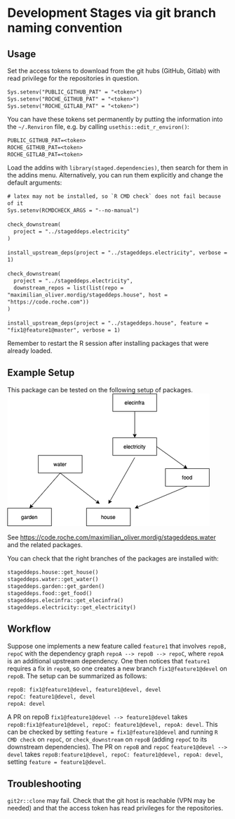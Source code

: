 # Development Stages via git branch naming convention

## Usage

Set the access tokens to download from the git hubs (GitHub, Gitlab) with read privilege for the repositories in question.

```
Sys.setenv("PUBLIC_GITHUB_PAT" = "<token>")
Sys.setenv("ROCHE_GITHUB_PAT" = "<token>")
Sys.setenv("ROCHE_GITLAB_PAT" = "<token>")
```

You can have these tokens set permanently by putting the information into the `~/.Renviron` file, e.g. by calling `usethis::edit_r_environ()`:

```
PUBLIC_GITHUB_PAT=<token>
ROCHE_GITHUB_PAT=<token>
ROCHE_GITLAB_PAT=<token>
```

Load the addins with `library(staged.dependencies)`, then search for them in the addins menu.
Alternatively, you can run them explicitly and change the default arguments:

```{r}
# latex may not be installed, so `R CMD check` does not fail because of it
Sys.setenv(RCMDCHECK_ARGS = "--no-manual")

check_downstream(
  project = "../stageddeps.electricity"
)

install_upstream_deps(project = "../stageddeps.electricity", verbose = 1)

check_downstream(
  project = "../stageddeps.electricity", 
  downstream_repos = list(list(repo = "maximilian_oliver.mordig/stageddeps.house", host = "https://code.roche.com"))
)

install_upstream_deps(project = "../stageddeps.house", feature = "fix1@feature1@master", verbose = 1)
```

Remember to restart the R session after installing packages that were already loaded.

## Example Setup

This package can be tested on the following setup of packages.
![Dependencies. Arrow point from upstream to downstream packages](StagedDepsExample.png)

See https://code.roche.com/maximilian_oliver.mordig/stageddeps.water and the related packages.

You can check that the right branches of the packages are installed with:

```{r}
stageddeps.house::get_house()
stageddeps.water::get_water()
stageddeps.garden::get_garden()
stageddeps.food::get_food()
stageddeps.elecinfra::get_elecinfra()
stageddeps.electricity::get_electricity()
```

## Workflow

Suppose one implements a new feature called `feature1` that involves `repoB, repoC` with the dependency graph `repoA --> repoB --> repoC`, where `repoA` is an additional upstream dependency. One then notices that `feature1` requires a fix in `repoB`, so one creates a new branch `fix1@feature1@devel` on `repoB`. The setup can be summarized as follows:
```
repoB: fix1@feature1@devel, feature1@devel, devel
repoC: feature1@devel, devel
repoA: devel
```
A PR on repoB `fix1@feature1@devel --> feature1@devel` takes `repoB:fix1@feature1@devel, repoC: feature1@devel, repoA: devel`. This can be checked by setting `feature = fix1@feature1@devel` and running `R CMD check` on `repoC`, or `check_downstream` on `repoB` (adding `repoC` to its downstream dependencies).
The PR on `repoB` and  `repoC` `feature1@devel --> devel` takes `repoB:feature1@devel, repoC: feature1@devel, repoA: devel`, setting `feature = feature1@devel`.

## Troubleshooting

`git2r::clone` may fail. Check that the git host is reachable (VPN may be needed) and that the access token has read privileges for the repositories.
